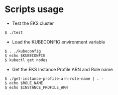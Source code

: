 Scripts usage
=============
* Test the EKS cluster

```
$ ./test
```

* Load the KUBECONFIG environment variable

```
$ . ./kubeconfig
$ echo $KUBECONFIG
$ kubectl get nodes
```

* Get the EKS Instance Profile ARN and Role name

```
$ ./get-instance-profile-arn-role-name | . -
$ echo $ROLE_NAME
$ echo $INSTANCE_PROFILE_ARN
```
